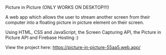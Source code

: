Picture in Picture (ONLY WORKS ON DESKTOP!!!)

A web app which allows the user to stream another screen from their computer into a floating picture in picture element on their screen.

Using HTML, CSS and JavaScript, the Screen Capturing API, the Picture in Picture API and Firebase Hosting :)

View the project here: https://picture-in-picture-55aa5.web.app/

